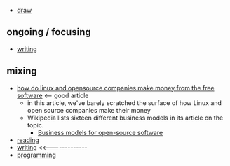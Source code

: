 - [draw](draw)

## ongoing / focusing

- [writing](writing)

## mixing

- [how do linux and opensource companies make money from the free software](https://www.zdnet.com/article/how-do-linux-and-open-source-companies-make-money-from-free-software/) <-- good article
     - in this article, we've barely scratched the surface of how Linux and open source companies make their money
     - Wikipedia lists sixteen different business models in its article on the topic.
          - [Business models for open-source software](https://en.wikipedia.org/wiki/Business_models_for_open-source_software)
- [reading](reading)
- [writing](writing) <<-------------
- [programming](programming)
